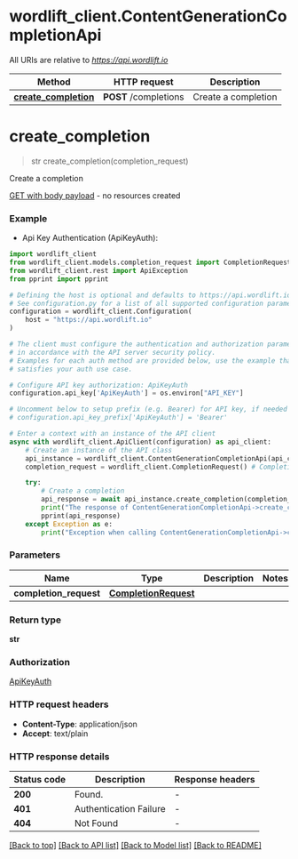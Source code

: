 # wordlift_client.ContentGenerationCompletionApi

All URIs are relative to *https://api.wordlift.io*

Method | HTTP request | Description
------------- | ------------- | -------------
[**create_completion**](ContentGenerationCompletionApi.md#create_completion) | **POST** /completions | Create a completion


# **create_completion**
> str create_completion(completion_request)

Create a completion

[GET with body payload](https://opensource.zalando.com/restful-api-guidelines/#get-with-body) - no resources created

### Example

* Api Key Authentication (ApiKeyAuth):

```python
import wordlift_client
from wordlift_client.models.completion_request import CompletionRequest
from wordlift_client.rest import ApiException
from pprint import pprint

# Defining the host is optional and defaults to https://api.wordlift.io
# See configuration.py for a list of all supported configuration parameters.
configuration = wordlift_client.Configuration(
    host = "https://api.wordlift.io"
)

# The client must configure the authentication and authorization parameters
# in accordance with the API server security policy.
# Examples for each auth method are provided below, use the example that
# satisfies your auth use case.

# Configure API key authorization: ApiKeyAuth
configuration.api_key['ApiKeyAuth'] = os.environ["API_KEY"]

# Uncomment below to setup prefix (e.g. Bearer) for API key, if needed
# configuration.api_key_prefix['ApiKeyAuth'] = 'Bearer'

# Enter a context with an instance of the API client
async with wordlift_client.ApiClient(configuration) as api_client:
    # Create an instance of the API class
    api_instance = wordlift_client.ContentGenerationCompletionApi(api_client)
    completion_request = wordlift_client.CompletionRequest() # CompletionRequest | 

    try:
        # Create a completion
        api_response = await api_instance.create_completion(completion_request)
        print("The response of ContentGenerationCompletionApi->create_completion:\n")
        pprint(api_response)
    except Exception as e:
        print("Exception when calling ContentGenerationCompletionApi->create_completion: %s\n" % e)
```



### Parameters


Name | Type | Description  | Notes
------------- | ------------- | ------------- | -------------
 **completion_request** | [**CompletionRequest**](CompletionRequest.md)|  | 

### Return type

**str**

### Authorization

[ApiKeyAuth](../README.md#ApiKeyAuth)

### HTTP request headers

 - **Content-Type**: application/json
 - **Accept**: text/plain

### HTTP response details

| Status code | Description | Response headers |
|-------------|-------------|------------------|
**200** | Found. |  -  |
**401** | Authentication Failure |  -  |
**404** | Not Found |  -  |

[[Back to top]](#) [[Back to API list]](../README.md#documentation-for-api-endpoints) [[Back to Model list]](../README.md#documentation-for-models) [[Back to README]](../README.md)

